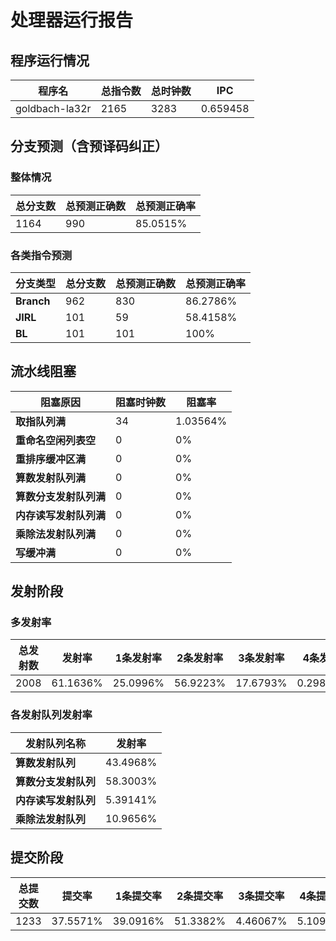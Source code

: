 # 处理器运行报告
## 程序运行情况
|程序名|总指令数|总时钟数|IPC|
|---|---|---|---|
|goldbach-la32r|2165|3283|0.659458|

## 分支预测（含预译码纠正）
### 整体情况
|总分支数|总预测正确数|总预测正确率|
|---|---|---|
|1164|990|85.0515%|

### 各类指令预测
|分支类型|总分支数|总预测正确数|总预测正确率|
|---|---|---|---|
|**Branch**| 962 | 830 | 86.2786%|
|**JIRL**| 101 | 59 | 58.4158%|
|**BL**| 101 | 101 | 100%|

## 流水线阻塞
|阻塞原因|阻塞时钟数|阻塞率|
|---|---|---|
|**取指队列满**| 34 | 1.03564%|
|**重命名空闲列表空**|0 | 0%|
|**重排序缓冲区满**|0 | 0%|
|**算数发射队列满**|0 | 0%|
|**算数分支发射队列满**|0 | 0%|
|**内存读写发射队列满**|0 | 0%|
|**乘除法发射队列满**|0 | 0%|
|**写缓冲满**|0 | 0%|

## 发射阶段
### 多发射率
|总发射数|发射率|1条发射率|2条发射率|3条发射率|4条发射率|
|---|---|---|---|---|---|
|2008|61.1636%|25.0996%|56.9223%|17.6793%|0.298805%|

### 各发射队列发射率
|发射队列名称|发射率|
|---|---|
|**算数发射队列**|43.4968%|
|**算数分支发射队列**|58.3003%|
|**内存读写发射队列**|5.39141%|
|**乘除法发射队列**|10.9656%|

## 提交阶段
|总提交数|提交率|1条提交率|2条提交率|3条提交率|4条提交率|
|---|---|---|---|---|---|
|1233|37.5571%|39.0916%|51.3382%|4.46067%|5.10949%|
